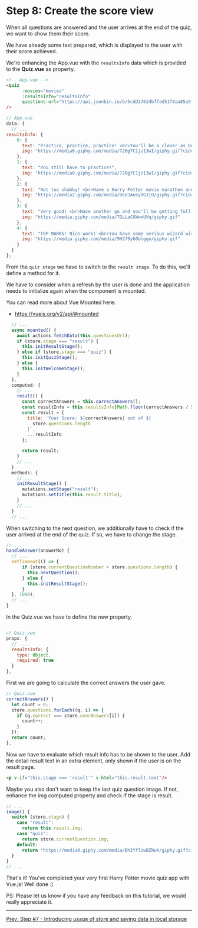 # Step 8: Create the score view

When all questions are answered and the user arrives at the end of the quiz, we want to show them their score.

We have already some text prepared, which is displayed to the user with their score achieved.

We're enhancing the App.vue with the `resultsInfo` data which is provided to the **Quiz.vue** as property.

```html
<!-- App.vue -->
<quiz
      :movies="movies"
      :resultsInfo="resultsInfo"
      questions-url="https://api.jsonbin.io/b/5cdd1762dbffad51f8aa85a5"
/>
```

```javascript
// App.vue
data: {
  // ...
resultsInfo: {
    0: {
      text: "Practice, practice, practice! <br>You'll be a clever as Dumbledore in no time!",
      img: "https://media0.giphy.com/media/720g7C1jz13wI/giphy.gif?cid=3640f6095c869951776a4a7a5110b5dc"
    },
    1: {
      text: "You still have to practice!",
      img: "https://media0.giphy.com/media/720g7C1jz13wI/giphy.gif?cid=3640f6095c869951776a4a7a5110b5dc"
    },
    2: {
      text: "Not too shabby! <br>Have a Harry Potter movie marathon and then try again!",
      img: "https://media2.giphy.com/media/UeeJAeey9GJjO/giphy.gif?cid=3640f6095c869e703631634241b759c1"
    },
    3: {
      text: "Very good! <br>Have another go and you'll be getting full marks!",
      img: "https://media.giphy.com/media/TGLLaCKWwxUVq/giphy.gif"
    },
    4: {
      text: "TOP MARKS! Nice work! <br>You have some serious wizard wisdom!",
      img: "https://media.giphy.com/media/9H279yb0blggo/giphy.gif"
    }
  }
};
```

From the `quiz stage` we have to switch to the `result stage`. To do this, we'll define a method for it.  

We have to consider when a refresh by the user is done and the application needs to initialize again when the component is mounted.

You can read more about Vue Mounted here:  
- https://vuejs.org/v2/api/#mounted

```javascript
  // ...
  async mounted() {
    await actions.fetchData(this.questionsUrl);
    if (store.stage === "result") {
      this.initResultStage();
    } else if (store.stage === "quiz") {
      this.initQuizStage();
    } else {
      this.initWelcomeStage();
    }
  },
  computed: {
    // ...
    result() {
      const correctAnswers = this.correctAnswers();
      const resultInfo = this.resultsInfo[Math.floor(correctAnswers / 5)];
      const result = {
        title: `Your Score: ${correctAnswers} out of ${
          store.questions.length
        }`,
        ...resultInfo
      };

      return result;
    }
    // ...
  }
  methods: {
    // ...
    initResultStage() {
      mutations.setStage("result");
      mutations.setTitle(this.result.title);
    }
    // ...
  }
  // ...
```

When switching to the next question, we additionally have to check if the user arrived at the end of the quiz. If so, we have to change the stage.

```javascript
// ...
handleAnswer(answerNo) {
  // ...
  setTimeout(() => {
      if (store.currentQuestionNumber < store.questions.length) {
        this.nextQuestion();
      } else {
        this.initResultStage();
      }
  }, 1000);
  // ...
}
```

In the Quiz.vue we have to define the new property.

```javascript

// Quiz.vue
props: {
  // ....
  resultsInfo: {
    type: Object,
    required: true
  }
},
```

First we are going to calculate the correct answers the user gave.

```javascript
// Quiz.vue
correctAnswers() {
  let count = 0;
  store.questions.forEach((q, i) => {
    if (q.correct === store.userAnswers[i]) {
      count++;
    }
  });
  return count;
},
```

Now we have to evaluate which result info has to be shown to the user.
Add the detail result text in an extra element, only shown if the user is on the result page.

```html
<p v-if="this.stage === 'result'" v-html="this.result.text"/>
```

Maybe you also don't want to keep the last quiz question image. If not, enhance the img computed property and check if the stage is result.

```javascript
// ...
image() {
  switch (store.stage) {
    case "result":
      return this.result.img;
    case "quiz":
      return store.currentQuestion.img;
    default:
      return "https://media0.giphy.com/media/Bh3YfliwBZNwk/giphy.gif?cid=3640f6095c852266776c6f746fb2fc67";
  }
}
// ...
```


That's it! You've completed your very first Harry Potter movie quiz app with Vue.js!
Well done :)

PS: Please let us know if you have any feedback on this tutorial, we would really appreciate it.

---
[Prev: Step #7 - Introducing usage of store and saving data in local storage](step7.md)
